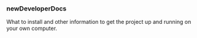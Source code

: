 ### newDeveloperDocs
What to install and other information to get the project up and running on your own computer.